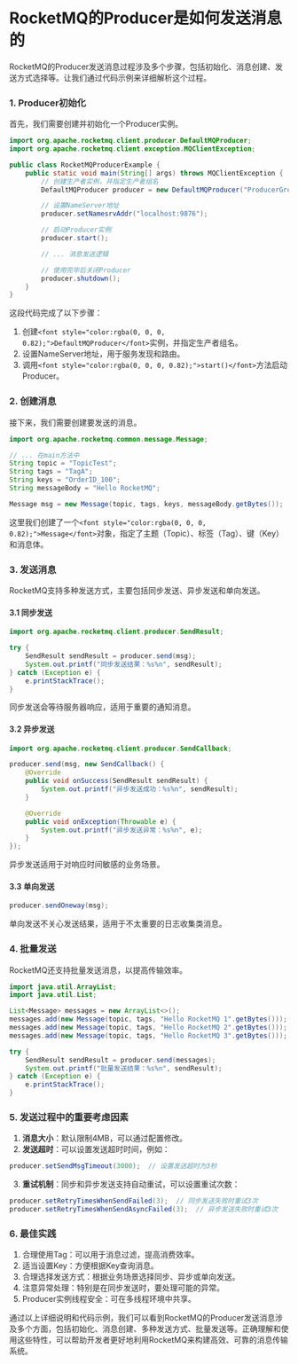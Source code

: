 # RocketMQ的Producer是如何发送消息的

<font style="color:rgba(0, 0, 0, 0.82);">RocketMQ的Producer发送消息过程涉及多个步骤，包括初始化、消息创建、发送方式选择等。让我们通过代码示例来详细解析这个过程。</font>

### <font style="color:rgba(0, 0, 0, 0.82);">1. Producer初始化</font>

<font style="color:rgba(0, 0, 0, 0.82);">首先，我们需要创建并初始化一个Producer实例。</font>

```java
import org.apache.rocketmq.client.producer.DefaultMQProducer;  
import org.apache.rocketmq.client.exception.MQClientException;  

public class RocketMQProducerExample {  
    public static void main(String[] args) throws MQClientException {  
        // 创建生产者实例，并指定生产者组名  
        DefaultMQProducer producer = new DefaultMQProducer("ProducerGroupName");  

        // 设置NameServer地址  
        producer.setNamesrvAddr("localhost:9876");  

        // 启动Producer实例  
        producer.start();  

        // ... 消息发送逻辑  

        // 使用完毕后关闭Producer  
        producer.shutdown();  
    }  
}
```

<font style="color:rgba(0, 0, 0, 0.82);">这段代码完成了以下步骤：</font>

1. <font style="color:rgba(0, 0, 0, 0.82);">创建</font>`<font style="color:rgba(0, 0, 0, 0.82);">DefaultMQProducer</font>`<font style="color:rgba(0, 0, 0, 0.82);">实例，并指定生产者组名。</font>
2. <font style="color:rgba(0, 0, 0, 0.82);">设置NameServer地址，用于服务发现和路由。</font>
3. <font style="color:rgba(0, 0, 0, 0.82);">调用</font>`<font style="color:rgba(0, 0, 0, 0.82);">start()</font>`<font style="color:rgba(0, 0, 0, 0.82);">方法启动Producer。</font>

### <font style="color:rgba(0, 0, 0, 0.82);">2. 创建消息</font>

<font style="color:rgba(0, 0, 0, 0.82);">接下来，我们需要创建要发送的消息。</font>

```java
import org.apache.rocketmq.common.message.Message;  

// ... 在main方法中  
String topic = "TopicTest";  
String tags = "TagA";  
String keys = "OrderID_100";  
String messageBody = "Hello RocketMQ";  

Message msg = new Message(topic, tags, keys, messageBody.getBytes());
```

<font style="color:rgba(0, 0, 0, 0.82);">这里我们创建了一个</font>`<font style="color:rgba(0, 0, 0, 0.82);">Message</font>`<font style="color:rgba(0, 0, 0, 0.82);">对象，指定了主题（Topic）、标签（Tag）、键（Key）和消息体。</font>

### <font style="color:rgba(0, 0, 0, 0.82);">3. 发送消息</font>

<font style="color:rgba(0, 0, 0, 0.82);">RocketMQ支持多种发送方式，主要包括同步发送、异步发送和单向发送。</font>

#### <font style="color:rgba(0, 0, 0, 0.82);">3.1 同步发送</font>

```java
import org.apache.rocketmq.client.producer.SendResult;  

try {  
    SendResult sendResult = producer.send(msg);  
    System.out.printf("同步发送结果：%s%n", sendResult);  
} catch (Exception e) {  
    e.printStackTrace();  
}
```

<font style="color:rgba(0, 0, 0, 0.82);">同步发送会等待服务器响应，适用于重要的通知消息。</font>

#### <font style="color:rgba(0, 0, 0, 0.82);">3.2 异步发送</font>

```java
import org.apache.rocketmq.client.producer.SendCallback;  

producer.send(msg, new SendCallback() {  
    @Override  
    public void onSuccess(SendResult sendResult) {  
        System.out.printf("异步发送成功：%s%n", sendResult);  
    }  

    @Override  
    public void onException(Throwable e) {  
        System.out.printf("异步发送异常：%s%n", e);  
    }  
});
```

<font style="color:rgba(0, 0, 0, 0.82);">异步发送适用于对响应时间敏感的业务场景。</font>

#### <font style="color:rgba(0, 0, 0, 0.82);">3.3 单向发送</font>

```java
producer.sendOneway(msg);
```

<font style="color:rgba(0, 0, 0, 0.82);">单向发送不关心发送结果，适用于不太重要的日志收集类消息。</font>

### <font style="color:rgba(0, 0, 0, 0.82);">4. 批量发送</font>

<font style="color:rgba(0, 0, 0, 0.82);">RocketMQ还支持批量发送消息，以提高传输效率。</font>

```java
import java.util.ArrayList;  
import java.util.List;  

List<Message> messages = new ArrayList<>();  
messages.add(new Message(topic, tags, "Hello RocketMQ 1".getBytes()));  
messages.add(new Message(topic, tags, "Hello RocketMQ 2".getBytes()));  
messages.add(new Message(topic, tags, "Hello RocketMQ 3".getBytes()));  

try {  
    SendResult sendResult = producer.send(messages);  
    System.out.printf("批量发送结果：%s%n", sendResult);  
} catch (Exception e) {  
    e.printStackTrace();  
}
```

### <font style="color:rgba(0, 0, 0, 0.82);">5. 发送过程中的重要考虑因素</font>

1. **<font style="color:rgba(0, 0, 0, 0.82);">消息大小</font>**<font style="color:rgba(0, 0, 0, 0.82);">：默认限制4MB，可以通过配置修改。</font>
2. **<font style="color:rgba(0, 0, 0, 0.82);">发送超时</font>**<font style="color:rgba(0, 0, 0, 0.82);">：可以设置发送超时时间，例如：</font>

```java
producer.setSendMsgTimeout(3000);  // 设置发送超时为3秒
```

3. **<font style="color:rgba(0, 0, 0, 0.82);">重试机制</font>**<font style="color:rgba(0, 0, 0, 0.82);">：同步和异步发送支持自动重试，可以设置重试次数：</font>

```java
producer.setRetryTimesWhenSendFailed(3);  // 同步发送失败时重试3次  
producer.setRetryTimesWhenSendAsyncFailed(3);  // 异步发送失败时重试3次
```

### <font style="color:rgba(0, 0, 0, 0.82);">6. 最佳实践</font>

1. <font style="color:rgba(0, 0, 0, 0.82);">合理使用Tag：可以用于消息过滤，提高消费效率。</font>
2. <font style="color:rgba(0, 0, 0, 0.82);">适当设置Key：方便根据Key查询消息。</font>
3. <font style="color:rgba(0, 0, 0, 0.82);">合理选择发送方式：根据业务场景选择同步、异步或单向发送。</font>
4. <font style="color:rgba(0, 0, 0, 0.82);">注意异常处理：特别是在同步发送时，要处理可能的异常。</font>
5. <font style="color:rgba(0, 0, 0, 0.82);">Producer实例线程安全：可在多线程环境中共享。</font>

<font style="color:rgba(0, 0, 0, 0.82);">通过以上详细说明和代码示例，我们可以看到RocketMQ的Producer发送消息涉及多个方面，包括初始化、消息创建、多种发送方式、批量发送等。正确理解和使用这些特性，可以帮助开发者更好地利用RocketMQ来构建高效、可靠的消息传输系统。</font>
